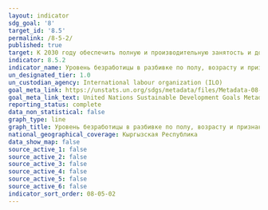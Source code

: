 ```yaml
---
layout: indicator
sdg_goal: '8'
target_id: '8.5'
permalink: /8-5-2/
published: true
target: К 2030 году обеспечить полную и производительную занятость и достойную работу для всех женщин и мужчин, в том числе молодых людей и инвалидов, и равную оплату за труд равной ценности
indicator: 8.5.2
indicator_name: Уровень безработицы в разбивке по полу, возрасту и признаку инвалидности
un_designated_tier: 1.0
un_custodian_agency: International labour organization (ILO)
goal_meta_link: https://unstats.un.org/sdgs/metadata/files/Metadata-08-05-02.pdf
goal_meta_link_text: United Nations Sustainable Development Goals Metadata (PDF 383 KB)
reporting_status: complete
data_non_statistical: false
graph_type: line
graph_title: Уровень безработицы в разбивке по полу, возрасту и признаку инвалидности
national_geographical_coverage: Кыргызская Республика
data_show_map: false
source_active_1: false
source_active_2: false
source_active_3: false
source_active_4: false
source_active_5: false
source_active_6: false
indicator_sort_order: 08-05-02
---
```

